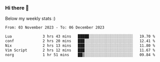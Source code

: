 ### Hi there 👋
Below my weekly stats :)

<!--START_SECTION:waka-->

```txt
From: 03 November 2023 - To: 06 December 2023

Lua              3 hrs 43 mins   █████░░░░░░░░░░░░░░░░░░░░   19.70 %
conf             2 hrs 20 mins   ███░░░░░░░░░░░░░░░░░░░░░░   12.41 %
Nix              2 hrs 13 mins   ███░░░░░░░░░░░░░░░░░░░░░░   11.80 %
Vim Script       2 hrs 12 mins   ███░░░░░░░░░░░░░░░░░░░░░░   11.67 %
norg             1 hr 51 mins    ██▒░░░░░░░░░░░░░░░░░░░░░░   09.84 %
```

<!--END_SECTION:waka-->

<!--
**KlapenHz/KlapenHz** is a ✨ _special_ ✨ repository because its `README.md` (this file) appears on your GitHub profile.

Here are some ideas to get you started:

- 🔭 I’m currently working on ...
- 🌱 I’m currently learning ...
- 👯 I’m looking to collaborate on ...
- 🤔 I’m looking for help with ...
- 💬 Ask me about ...
- 📫 How to reach me: ...
- 😄 Pronouns: ...
- ⚡ Fun fact: ...
-->
